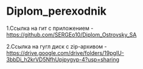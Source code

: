 # Diplom_perexodnik

1.Ссылка на гит с приложением - https://github.com/SERGEo10/Diplom_Ostrovsky_SA

2.Ссылка на гугл диск с zip-архивом - https://drive.google.com/drive/folders/19pgIU-3bbDi_h2krVD5NfhUpjpygvp-4?usp=sharing
